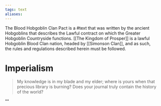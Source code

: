 ```yaml
---
tags: text
aliases:
---
```


The Blood Hobgoblin Clan Pact is a #text that was written by the ancient Hobgoblins that describes the Lawful contract on which the Greater Hobgoblin Countryside functions. [[The Kingdom of Prosper]] is a lawful Hobgoblin Blood Clan nation, headed by [[Simonson Clan]], and as such, the rules and regulations described herein must be followed. 

# Imperialism
> My knowledge is in my blade and my elder; where is yours when that precious library is burning? Does your journal truly contain the history of the world?

""